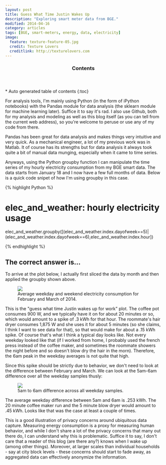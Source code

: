 ```yaml
---
layout: post
title: Guess What Time Justin Wakes Up
description: "Exploring smart meter data from BGE."
modified: 2014-04-16
category: articles
tags: [BGE, smart-meters, energy, data, electricity]
image:
  feature: texture-feature-05.jpg
  credit: Texture Lovers
  creditlink: http://texturelovers.com
---
```


<section id="table-of-contents" class="toc">
  <header>
    <h3>Contents</h3>
  </header>
<div id="drawer" markdown="1">
*  Auto generated table of contents
{:toc}
</div>
</section><!-- /#table-of-contents -->

For analysis tools, I'm mainly using Python (in the form of iPython notebooks) with the Pandas module for data analysis (the sklearn module for machine learning later). Suffice it to say it's rad.  I also use Github, both for my analysis and modeling as well as this blog itself (as you can tell from the current web address), so you're welcome to peruse or use any of my code from there.

Pandas has been great for data analysis and makes things very intuitive and very quick.  As a mechanical engineer, a lot of my previous work was in Matlab.  It of course has its strengths but for data analysis it always took quite a bit of manual data munging, especially when it came to time series. 

Anyways, using the Python groupby function I can manipulate the time series of my hourly electricity consumption from my BGE smart data.  The data starts from January 18 and I now have a few full months of data.  Below is a quick code snipet of how I'm using groupby in this case.

{% highlight Python %}

# elec_and_weather: hourly electricity usage
elec_and_weather.groupby([(elec_and_weather.index.dayofweek==5)|(elec_and_weather.index.dayofweek==6),elec_and_weather.index.hour])

{% endhighlight %}

## The correct answer is...

To arrive at the plot below, I actually first sliced the data by month and then applied the groupby shown above.

<figure>
  <a href="{{ site.url }}/images/AvgDays_Elec_Feb_March.png"><img src="{{ site.url }}/images/AvgDays_Elec_Feb_March.png"></a>
  <figcaption>Average weekday and weekend electricity consumption for February and March of 2014.</figcaption>
</figure>


This is the "guess what time Justin wakes up for work" plot. The coffee pot consumes 900 W, and we typically have it on for about 20 minutes or so, which would amount to a spike of .3 kWh for that hour. The roommate's hair dryer consumes 1,875 W and she uses it for about 5 minutes (so she claims, I think I want to see data for that), so that would make for about a .15 kWh spike. Of course that's what I think a typical day looks like. Not every weekday looked like that (if I worked from home, I probably used the french press instead of the coffee maker, and sometimes the roommate showers the night before and so doesn't blow dry the hair in the morn). Therefore, the 6am peak in the weekday averages is not quite that high. 

Since this spike should be strictly due to behavior, we don't need to look at the difference between February and March.  We can look at the 5am-6am difference over all the weekday samples thusly:

<figure>
  <a href="{{ site.url }}/images/Wkday_5am6amDiff - Feb_March.png"><img src="{{ site.url }}/images/Wkday_5am6amDiff - Feb_March.png"></a>
  <figcaption>5am to 6am difference across all weekday samples.</figcaption>
</figure>

The average weekday difference between 5am and 6am is .253 kWh.  The 20 minute coffee maker run and the 5 minute blow dryer would amount to .45 kWh.  Looks like that was the case at least a couple of times.

This is a good illustration of privacy concerns around ubiquitous data capture.  Measuring energy consumption is a proxy for measuring human behavior, and while I don't share a lot of the privacy concerns that many out there do, I can understand why this is problematic.  Suffice it to say, I don't care that a reader of this blog (are there any?) knows when I wake up (among other things).  Moreover, at larger scales than individual households - say at city block levels - these concerns should start to fade away, as aggregated data can effectively anonymize the information.  




